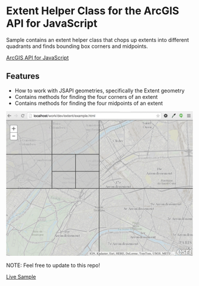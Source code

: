 # Extent Helper Class for the ArcGIS API for JavaScript

Sample contains an extent helper class that chops up extents into different quadrants and finds bounding box corners and midpoints.

[ArcGIS API for JavaScript](https://developers.arcgis.com/javascript/)


## Features

* How to work with JSAPI geometries, specifically the Extent geometry
* Contains methods for finding the four corners of an extent
* Contains methods for finding the four midpoints of an extent


![alt text](https://raw.githubusercontent.com/Esri/developer-support/master/repository-images/extent-helper.png "Client heatmap")

NOTE: Feel free to update to this repo!

[Live Sample](http://esri.github.io/developer-support/web-js/3.x/extent-helper-class/example.html)
